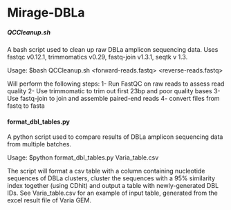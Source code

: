 # Mirage-DBLa

##### QCCleanup.sh #####

A bash script used to clean up raw DBLa amplicon sequencing data. Uses fastqc v0.12.1, trimmomatics v0.29, fastq-join v1.3.1, seqtk v 1.3.

Usage: $bash QCCleanup.sh <forward-reads.fastq> <reverse-reads.fastq>

Will perform the following steps:
1- Run FastQC on raw reads to assess read quality
2- Use trimmomatic to trim out first 23bp and poor quality bases
3- Use fastq-join to join and assemble paired-end reads
4- convert files from fastq to fasta

#### format_dbl_tables.py ####

A python script used to compare results of DBLa amplicon sequencing data from multiple batches.

Usage: $python format_dbl_tables.py Varia_table.csv

The script will format a csv table with a column containing nucleotide sequences of DBLa clusters, cluster the sequences with a 95% similarity index together (using CDhit) and output a table with newly-generated DBL IDs. See Varia_table.csv for an example of input table, generated from the excel result file of Varia GEM.
